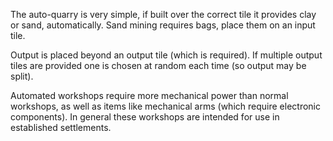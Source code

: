 
The auto-quarry is very simple, if built over the correct tile it provides clay or
sand, automatically. Sand mining requires bags, place them on an input tile.

Output is placed beyond an output tile (which is required). If multiple output tiles are
provided one is chosen at random each time (so output may be split).

Automated workshops require more mechanical power than normal workshops, as well as
items like mechanical arms (which require electronic components). In general these
workshops are intended for use in established settlements.
